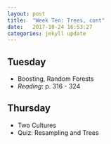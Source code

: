 ```yaml
---
layout: post
title:  "Week Ten: Trees, cont"
date:   2017-10-24 16:53:27
categories: jekyll update
---
```


## Tuesday
- Boosting, Random Forests
- *Reading*: p. 316 - 324

## Thursday
- Two Cultures
- Quiz: Resampling and Trees
